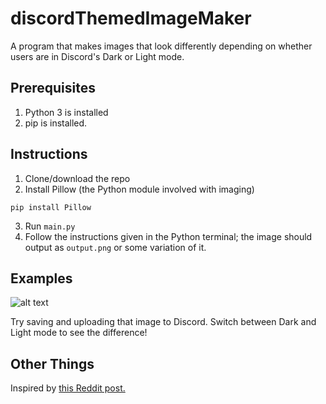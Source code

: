 # discordThemedImageMaker
A program that makes images that look differently depending on whether users are in Discord's Dark or Light mode.
## Prerequisites
1. Python 3 is installed
2. pip is installed.

## Instructions
1. Clone/download the repo
2. Install Pillow (the Python module involved with imaging)
```
pip install Pillow
```
3. Run `main.py`
4. Follow the instructions given in the Python terminal; the image should output as `output.png` or some variation of it.

## Examples
![alt text][logo]

[logo]: https://i.imgur.com/reMEpus.png
Try saving and uploading that image to Discord. Switch between Dark and Light mode to see the difference!

## Other Things
Inspired by [this Reddit post.](https://www.reddit.com/r/discordapp/comments/8t04ag/this_image_shows_different_text_depending_on/)

